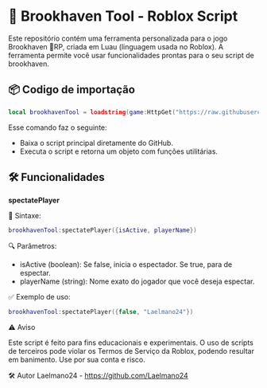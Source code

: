 # 🧰 Brookhaven Tool - Roblox Script

Este repositório contém uma ferramenta personalizada para o jogo Brookhaven 🏡RP, criada em Luau (linguagem usada no Roblox). 
A ferramenta permite você usar funcionalidades prontas para o seu script de brookhaven.

## 📦 Codigo de importação

```lua
local brookhavenTool = loadstring(game:HttpGet("https://raw.githubusercontent.com/Laelmano24/brookhaven-tool/refs/heads/main/main.luau"))()
```

Esse comando faz o seguinte:
- Baixa o script principal diretamente do GitHub.
- Executa o script e retorna um objeto com funções utilitárias.

## 🛠️ Funcionalidades

**spectatePlayer**

📌 Sintaxe:
```lua
brookhavenTool:spectatePlayer({isActive, playerName})
```

🔍 Parâmetros:

- isActive (boolean): Se false, inicia o espectador. Se true, para de espectar.
- playerName (string): Nome exato do jogador que você deseja espectar.

✅ Exemplo de uso:

```lua
brookhavenTool:spectatePlayer({false, "Laelmano24"})
```

⚠️ Aviso

Este script é feito para fins educacionais e experimentais. O uso de scripts de terceiros pode violar os Termos de Serviço da Roblox, podendo resultar em banimento. Use por sua conta e risco.

🛠 Autor
Laelmano24 - https://github.com/Laelmano24
